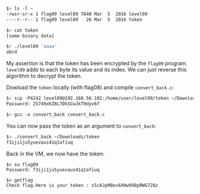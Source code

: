 ```sh
$> ls -l ~
-rwsr-sr-x 1 flag09 level09 7640 Mar  5  2016 level09
----r--r-- 1 flag09 level09   26 Mar  5  2016 token

$> cat token
[some binary data]

$> ./level09 'aaaa'
abcd
```

My assertion is that the token has been encrypted by the `flag09` program.  
`level09` adds to each byte its value and its index. We can just reverse this algorithm to decrypt the token.

Dowload the `token` locally (with flag08) and compile `convert_back.c`:
```sh
$> scp -P4242 level09@192.168.56.102:/home/user/level09/token ~/Downloads/
Password: 25749xKZ8L7DkSCwJkT9dyv6f

$> gcc -o convert_back convert_back.c
```

You can now pass the token as an argument to `convert_back`:
```sh
$> ./convert_back ~/Downloads/token
f3iji1ju5yuevaus41q1afiuq
```

Back in the VM, we now have the token:
```
$> su flag09
Password: f3iji1ju5yuevaus41q1afiuq

$> getflag
Check flag.Here is your token : s5cAJpM8ev6XHw998pRWG728z
```
